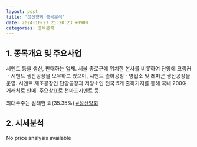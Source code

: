 ```yaml
---
layout: post
title: '성신양회 종목분석'
date: 2024-10-27 21:20:23 +0900
categories: 종목분석
---
```


## 1. 종목개요 및 주요사업

시멘트 등을 생산, 판매하는 업체. 서울 종로구에 위치한 본사를 비롯하여 단양에 크링커ㆍ시멘트 생산공장을 보유하고 있으며, 시멘트 출하공장ㆍ영업소 및 레미콘 생산공장을 운영. 시멘트 제조공장인 단양공장과 저장소인 전국 5개 출하기지를 통해 국내 200여 거래처로 판매. 주요상표로 천마표시멘트 등. 

최대주주는 김태현 외(35.35%)
[#성신양회](#)

## 2. 시세분석

No price analysis available
